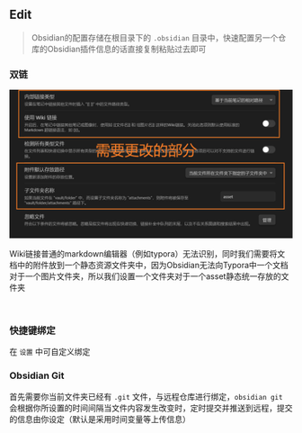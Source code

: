## Edit

> Obsidian的配置存储在根目录下的 `.obsidian` 目录中，快速配置另一个仓库的Obsidian插件信息的话直接复制粘贴过去即可

### 双链

![](asset/Pasted%20image%2020231023001901.png)

Wiki链接普通的markdown编辑器（例如typora）无法识别，同时我们需要将文档中的附件放到一个静态资源文件夹中，因为Obsidian无法向Typora中一个文档对于一个图片文件夹，所以我们设置一个文件夹对于一个asset静态统一存放的文件夹


​	
### 快捷键绑定

在 `设置` 中可自定义绑定


	
### Obsidian Git

首先需要你当前文件夹已经有 `.git` 文件，与远程仓库进行绑定，`obsidian git` 会根据你所设置的时间间隔当文件内容发生改变时，定时提交并推送到远程，提交的信息由你设定（默认是采用时间变量等上传信息）


